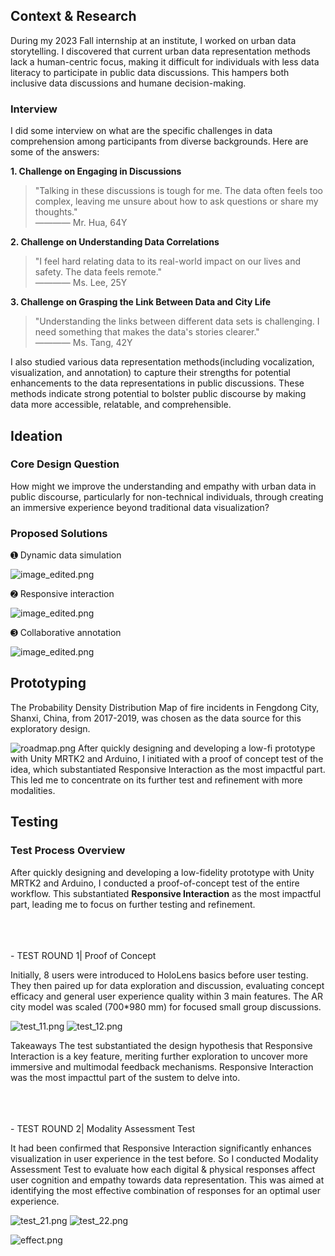 ## Context & Research
During my 2023 Fall internship at an institute, I worked on urban data storytelling. I discovered that current urban data representation methods lack a human-centric focus, making it difficult for individuals with less data literacy to participate in public data discussions. This hampers both inclusive data discussions and humane decision-making.

### Interview
I did some interview on what are the specific challenges in data comprehension among participants from diverse backgrounds. Here are some of the answers:

**1. Challenge on Engaging in Discussions**  
> "Talking in these discussions is tough for me. The data often feels too complex, leaving me unsure about how to ask questions or share my thoughts."  
> ———— Mr. Hua, 64Y

**2. Challenge on Understanding Data Correlations**  
> "I feel hard relating data to its real-world impact on our lives and safety. The data feels remote."  
> ———— Ms. Lee, 25Y

**3. Challenge on Grasping the Link Between Data and City Life**  
> "Understanding the links between different data sets is challenging. I need something that makes the data's stories clearer."  
> ———— Ms. Tang, 42Y

I also studied various data representation methods(including vocalization, visualization, and annotation) to capture their strengths for potential enhancements to the data representations in public discussions. These methods indicate strong potential to bolster public discourse by making data more accessible, relatable, and comprehensible.

## Ideation

### Core Design Question
How might we improve the understanding and empathy with urban data in public discourse, particularly for non-technical individuals, through creating an immersive experience beyond traditional data visualization?

### Proposed Solutions

➊ Dynamic data simulation

![image_edited.png](https://static.wixstatic.com/media/6a062f_c25ba03cabc84ba8a9ff0f58eacff6a8~mv2.png/v1/fill/w_1572,h_430,al_c,q_90,usm_0.66_1.00_0.01,enc_avif,quality_auto/image_edited.png)

➋ Responsive interaction

![image_edited.png](https://static.wixstatic.com/media/6a062f_2e31c2e2d2b34510a4ae1ef3667f3e5d~mv2.png/v1/fill/w_1358,h_744,al_c,q_90,usm_0.66_1.00_0.01,enc_avif,quality_auto/image_edited.png)


➌ Collaborative annotation

![image_edited.png](https://static.wixstatic.com/media/6a062f_f906b653249c427b8ff4fb392d059af2~mv2.png/v1/fill/w_1426,h_474,al_c,q_90,usm_0.66_1.00_0.01,enc_avif,quality_auto/image_edited.png)

## Prototyping
The Probability Density Distribution Map of fire incidents in Fengdong City, Shanxi, China, from 2017-2019, was chosen as the data source for this exploratory design.

![roadmap.png](roadmap.png)
After quickly designing and developing a low-fi prototype with Unity MRTK2 and Arduino, I initiated with a proof of concept test of the idea, which substantiated Responsive Interaction as the most impactful part. This led me to concentrate on its further test and refinement with more modalities.



## Testing

### Test Process Overview
After quickly designing and developing a low-fidelity prototype with Unity MRTK2 and Arduino, I conducted a proof-of-concept test of the entire workflow. This substantiated **Responsive Interaction** as the most impactful part, leading me to focus on further testing and refinement.

<br>
<br>
<br>
- TEST ROUND 1| Proof of Concept

Initially, 8 users were introduced to HoloLens basics before user testing. They then paired up for data exploration and discussion, evaluating concept efficacy and general user experience quality within 3 main features.
The AR city model was scaled (700*980 mm) for focused small group discussions.

![test_11.png](test_11.png)
![test_12.png](test_12.png)

Takeaways
The test substantiated the design hypothesis that Responsive Interaction is a key feature, meriting further exploration to uncover more immersive and multimodal feedback mechanisms. Responsive Interaction was the most
impacttul part of the sustem to delve into.

<br>
<br>
<br>
- TEST ROUND 2| Modality Assessment Test

It had been confirmed that Responsive Interaction significantly enhances visualization in user experience in the test before. So I conducted Modality Assessment Test to evaluate how each digital & physical responses affect user cognition and empathy towards data representation. This was aimed at identifying the most effective combination of responses for an optimal user experience.

![test_21.png](test_21.png)
![test_22.png](test_22.png)


![effect.png](effect.png)